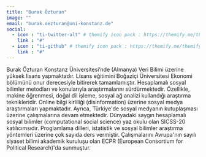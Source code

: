 ```yaml
---
title: "Burak Özturan"
image: ""
email: "burak.oezturan@uni-konstanz.de"
social:
  - icon : "ti-twitter-alt" # themify icon pack : https://themify.me/themify-icons
    link : "#"
  - icon : "ti-github" # themify icon pack : https://themify.me/themify-icons
    link : "#"
---
```


Burak Özturan Konstanz Üniversitesi’nde (Almanya) Veri Bilimi üzerine yüksek lisans yapmaktadır. Lisans eğitimini Boğaziçi Üniversitesi Ekonomi bölümünü onur derecesiyle bitirerek tamamlamıştır. Hesaplamalı sosyal bilimler metodları ve konularıyla araştırmalarını sürdürmektedir. Özellikle, makine öğrenmesi, doğal dil işleme, sosyal ağ analizi kullandığı araştırma teknikleridir. Online bilgi kirliliği (disinformation) üzerine sosyal medya araştırmaları yapmaktadır. Ayrıca, Türkiye'de sosyal medyanın kutuplaşması üzerine çalışmalarına devam etmektedir. Dünyadaki saygın hesaplamalı sosyal bilimler (computational social science) yaz okulu olan SICSS-20 katılıcımsıdır. Proglamlama dilleri, istatistik ve sosyal bilimler araştırma yöntemleri üzerine çok sayıda ders vermiştir. Çalışmalarını Avrupa'nın sayılı siyaset bilimi akademik kuruluşu olan ECPR  (European Consortium for Political Research)'da sunmuştur.


